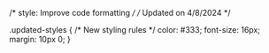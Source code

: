 /* style: Improve code formatting */
/* Updated on 4/8/2024 */

.updated-styles {
  /* New styling rules */
  color: #333;
  font-size: 16px;
  margin: 10px 0;
}